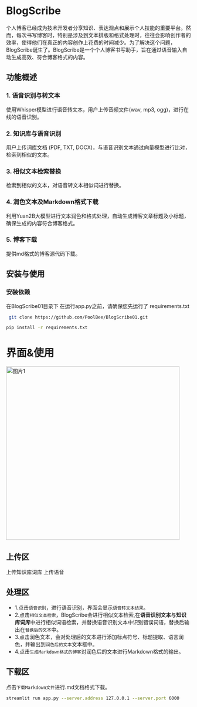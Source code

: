 

# BlogScribe

个人博客已经成为技术开发者分享知识、表达观点和展示个人技能的重要平台。然而，每次书写博客时，特别是涉及到文本排版和格式处理时，往往会影响创作者的效率，使得他们在真正的内容创作上花费的时间减少。为了解决这个问题，BlogScribe诞生了。BlogScribe是一个个人博客书写助手，旨在通过语音输入自动生成高效、符合博客格式的内容。

## 功能概述

### 1. 语音识别与转文本
使用Whisper模型进行语音转文本，用户上传音频文件(wav, mp3, ogg)，进行在线的语音识别。

### 2. 知识库与语音识别
用户上传词库文档 (PDF, TXT, DOCX)，与语音识别文本通过向量模型进行比对，检索到相似的文本。

### 3. 相似文本检索替换
检索到相似的文本，对语音转文本相似词进行替换。

### 4. 润色文本及Markdown格式下载
利用Yuan2B大模型进行文本润色和格式处理，自动生成博客文章标题及小标题，确保生成的内容符合博客格式。

### 5. 博客下载
提供md格式的博客源代码下载。

## 安装与使用

### 安装依赖
在BlogScribe01目录下
在运行app.py之前，请确保您先运行了
requirements.txt


```bash
 git clone https://github.com/PoolBee/BlogScribe01.git
```

```bash
pip install -r requirements.txt

```

# 界面&使用
<img width="473" alt="图片1" src="https://github.com/user-attachments/assets/ee178fb8-8903-4911-9ba3-619ebda8d5bd">

## 上传区
上传知识库词库
上传语音
## 处理区
- 1.点击`语音识别`，进行语音识别，界面会显示`语音转文本结果`。
- 2.点击`相似文本检索`，BlogScribe会进行相似文本检索,在**语音识别文本**与**知识库词库**中进行相似词语检索，并替换语音识别文本中识别错误词语，替换后输出在`替换后的文本`中。
- 3.点击润色文本，会对处理后的文本进行添加标点符号、标题提取、语言润色，并输出到`润色后的文本`文本框中。
- 4.点击`生成Markdown格式的博客`对润色后的文本进行Markdown格式的输出。
## 下载区
点击`下载Markdown文件`进行.md文档格式下载。

```bash
streamlit run app.py --server.address 127.0.0.1 --server.port 6000

```
